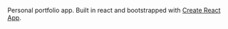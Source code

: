 Personal portfolio app. Built in react and bootstrapped with [Create React App](https://github.com/facebook/create-react-app).
